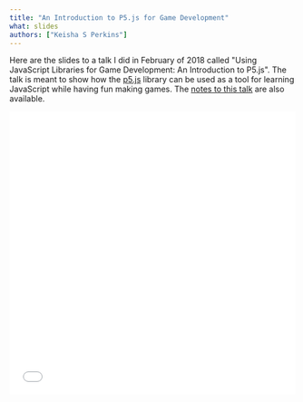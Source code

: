 ```yaml
---
title: "An Introduction to P5.js for Game Development"
what: slides
authors: ["Keisha S Perkins"]
---
```

<p>Here are the slides to a talk I did in February of 2018 called "Using JavaScript Libraries for Game Development: An Introduction to P5.js". The talk is meant to show how the <a href="http://p5js.org">p5.js</a> library can be used as a tool for learning JavaScript while having fun making games. The <a href="../activate-2018-notes">notes to this talk</a> are also available.</p>

<iframe src="//slides.com/kayesspea/deck-2/embed" style="width: 100%; min-height:500px" scrolling="no" frameborder="0" webkitallowfullscreen mozallowfullscreen allowfullscreen></iframe>

